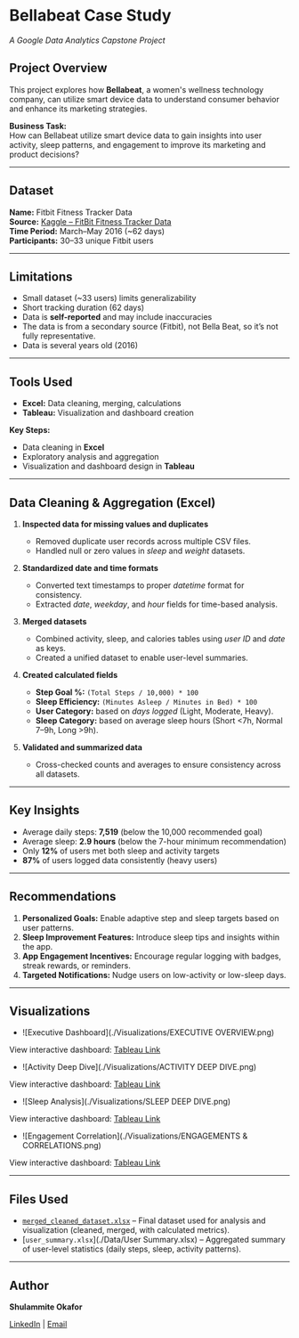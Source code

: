 # Bellabeat Case Study
*A Google Data Analytics Capstone Project*

## Project Overview
This project explores how **Bellabeat**, a women's wellness technology company, can utilize smart device data to understand consumer behavior and enhance its marketing strategies.

**Business Task:**  
How can Bellabeat utilize smart device data to gain insights into user activity, sleep patterns, and engagement to improve its marketing and product decisions?

---

## Dataset
**Name:** Fitbit Fitness Tracker Data  
**Source:** [Kaggle – FitBit Fitness Tracker Data](https://www.kaggle.com/datasets/arashnic/fitbit)  
**Time Period:** March–May 2016 (~62 days)  
**Participants:** 30–33 unique Fitbit users  

---

## Limitations
- Small dataset (~33 users) limits generalizability  
- Short tracking duration (62 days)  
- Data is **self-reported** and may include inaccuracies 
- The data is from a secondary source (Fitbit), not Bella Beat, so it’s not fully representative.
- Data is several years old (2016)

---

## Tools Used
- **Excel:** Data cleaning, merging, calculations  
- **Tableau:** Visualization and dashboard creation

**Key Steps:**  
- Data cleaning in **Excel**  
- Exploratory analysis and aggregation  
- Visualization and dashboard design in **Tableau**

---

## Data Cleaning & Aggregation (Excel)
1. **Inspected data for missing values and duplicates**  
   - Removed duplicate user records across multiple CSV files.  
   - Handled null or zero values in *sleep* and *weight* datasets.

2. **Standardized date and time formats**  
   - Converted text timestamps to proper *datetime* format for consistency.  
   - Extracted *date*, *weekday*, and *hour* fields for time-based analysis.

3. **Merged datasets**  
   - Combined activity, sleep, and calories tables using *user ID* and *date* as keys.  
   - Created a unified dataset to enable user-level summaries.

4. **Created calculated fields**  
   - **Step Goal %:** `(Total Steps / 10,000) * 100`  
   - **Sleep Efficiency:** `(Minutes Asleep / Minutes in Bed) * 100`  
   - **User Category:** based on *days logged* (Light, Moderate, Heavy).  
   - **Sleep Category:** based on average sleep hours (Short <7h, Normal 7–9h, Long >9h).  

5. **Validated and summarized data**  
   - Cross-checked counts and averages to ensure consistency across all datasets.

---

## Key Insights
- Average daily steps: **7,519** (below the 10,000 recommended goal)  
- Average sleep: **2.9 hours** (below the 7-hour minimum recommendation)  
- Only **12%** of users met both sleep and activity targets  
- **87%** of users logged data consistently (heavy users)

---

## Recommendations
1. **Personalized Goals:** Enable adaptive step and sleep targets based on user patterns.  
2. **Sleep Improvement Features:** Introduce sleep tips and insights within the app.  
3. **App Engagement Incentives:** Encourage regular logging with badges, streak rewards, or reminders.  
4. **Targeted Notifications:** Nudge users on low-activity or low-sleep days.

---

## Visualizations
- ![Executive Dashboard](./Visualizations/EXECUTIVE OVERVIEW.png)

View interactive dashboard: [Tableau Link](https://public.tableau.com/views/ExecutiveOverviewActivitySleepEngagement/EXECUTIVEOVERVIEW?:language=en-US&:sid=&:redirect=auth&:display_count=n&:origin=viz_share_link)
 
- ![Activity Deep Dive](./Visualizations/ACTIVITY DEEP DIVE.png)

View interactive dashboard: [Tableau Link](https://public.tableau.com/views/ActivityDeepDive/ACTIVITYDEEPDIVE?:language=en-US&:sid=&:redirect=auth&:display_count=n&:origin=viz_share_link)

- ![Sleep Analysis](./Visualizations/SLEEP DEEP DIVE.png)

View interactive dashboard: [Tableau Link](https://public.tableau.com/views/SleepDeepDive/SLEEPDEEPDIVE?:language=en-US&:sid=&:redirect=auth&:display_count=n&:origin=viz_share_link)

- ![Engagement Correlation](./Visualizations/ENGAGEMENTS & CORRELATIONS.png)

View interactive dashboard: [Tableau Link](https://public.tableau.com/views/EngagementsCorrelations/ENGAGEMENTSCORRELATIONS?:language=en-US&:sid=&:redirect=auth&:display_count=n&:origin=viz_share_link)

---

## Files Used
- [`merged_cleaned_dataset.xlsx`](./Data/cleaned_merged_dataset.xlsx) – Final dataset used for analysis and visualization (cleaned, merged, with calculated metrics).  
- [`user_summary.xlsx`](./Data/User Summary.xlsx) – Aggregated summary of user-level statistics (daily steps, sleep, activity patterns).  

---

## Author
**Shulammite Okafor**

[LinkedIn](https://www.linkedin.com/in/shulammiteokafor) | [Email](mailto:okaforshula@gmail.com)
